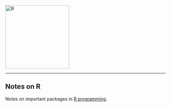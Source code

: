 <img src="https://www.r-project.org/logo/Rlogo.svg" alt="R" height="200" width="200">

---

## Notes on R


Notes on important packages in [R programming](https://www.r-project.org/).


